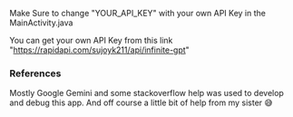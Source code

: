 Make Sure to change "YOUR_API_KEY" with your own API Key in the MainActivity.java

You can get your own API Key from this link "https://rapidapi.com/sujoyk211/api/infinite-gpt"

<h3>References</h3>
Mostly Google Gemini and some stackoverflow help was used to develop and debug this app. And off course a little bit of help from my sister &#128517;
